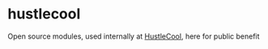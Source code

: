 # hustlecool
Open source modules, used internally at [HustleCool](https://hustlecool.com/?s=gh "HustleCool"), here for public benefit

